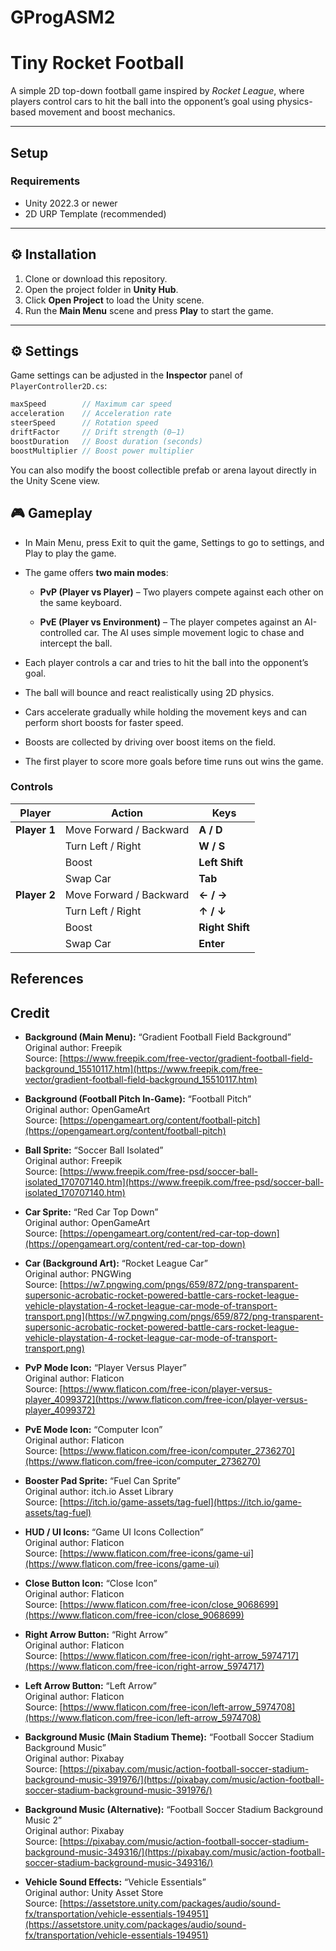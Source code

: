 # GProgASM2
# Tiny Rocket Football

A simple 2D top-down football game inspired by *Rocket League*, where players control cars to hit the ball into the opponent’s goal using physics-based movement and boost mechanics.

---

## Setup

### Requirements
- Unity 2022.3 or newer  
- 2D URP Template (recommended)  

---

## ⚙️ Installation
1. Clone or download this repository.  
2. Open the project folder in **Unity Hub**.  
3. Click **Open Project** to load the Unity scene.  
4. Run the **Main Menu** scene and press **Play** to start the game.

---

## ⚙️ Settings

Game settings can be adjusted in the **Inspector** panel of `PlayerController2D.cs`:

```csharp
maxSpeed        // Maximum car speed
acceleration    // Acceleration rate
steerSpeed      // Rotation speed
driftFactor     // Drift strength (0–1)
boostDuration   // Boost duration (seconds)
boostMultiplier // Boost power multiplier

```

You can also modify the boost collectible prefab or arena layout directly in the Unity Scene view.

## 🎮 Gameplay

- In Main Menu, press Exit to quit the game, Settings to go to settings, and Play to play the game.

- The game offers **two main modes**:
  
  - **PvP (Player vs Player)** – Two players compete against each other on the same keyboard.
  
  - **PvE (Player vs Environment)** – The player competes against an AI-controlled car. The AI uses simple movement logic to chase and intercept the ball.

- Each player controls a car and tries to hit the ball into the opponent’s goal.

- The ball will bounce and react realistically using 2D physics.

- Cars accelerate gradually while holding the movement keys and can perform short boosts for faster speed.

- Boosts are collected by driving over boost items on the field.

- The first player to score more goals before time runs out wins the game.

### Controls

| Player | Action | Keys |
| --- | --- | --- |
| **Player 1** | Move Forward / Backward | **A / D** |
|  | Turn Left / Right | **W / S** |
|  | Boost | **Left Shift** |
|  | Swap Car | **Tab** |
| **Player 2** | Move Forward / Backward | **← / →** |
|  | Turn Left / Right | **↑ / ↓** |
|  | Boost | **Right Shift** |
|  | Swap Car | **Enter** |

## References

## Credit

- **Background (Main Menu):** “Gradient Football Field Background”  
  Original author: Freepik  
  Source: [https://www.freepik.com/free-vector/gradient-football-field-background_15510117.htm](https://www.freepik.com/free-vector/gradient-football-field-background_15510117.htm)

- **Background (Football Pitch In-Game):** “Football Pitch”  
  Original author: OpenGameArt  
  Source: [https://opengameart.org/content/football-pitch](https://opengameart.org/content/football-pitch)

- **Ball Sprite:** “Soccer Ball Isolated”  
  Original author: Freepik  
  Source: [https://www.freepik.com/free-psd/soccer-ball-isolated_170707140.htm](https://www.freepik.com/free-psd/soccer-ball-isolated_170707140.htm)

- **Car Sprite:** “Red Car Top Down”  
  Original author: OpenGameArt  
  Source: [https://opengameart.org/content/red-car-top-down](https://opengameart.org/content/red-car-top-down)

- **Car (Background Art):** “Rocket League Car”  
  Original author: PNGWing  
  Source: [https://w7.pngwing.com/pngs/659/872/png-transparent-supersonic-acrobatic-rocket-powered-battle-cars-rocket-league-vehicle-playstation-4-rocket-league-car-mode-of-transport-transport.png](https://w7.pngwing.com/pngs/659/872/png-transparent-supersonic-acrobatic-rocket-powered-battle-cars-rocket-league-vehicle-playstation-4-rocket-league-car-mode-of-transport-transport.png)

- **PvP Mode Icon:** “Player Versus Player”  
  Original author: Flaticon  
  Source: [https://www.flaticon.com/free-icon/player-versus-player_4099372](https://www.flaticon.com/free-icon/player-versus-player_4099372)

- **PvE Mode Icon:** “Computer Icon”  
  Original author: Flaticon  
  Source: [https://www.flaticon.com/free-icon/computer_2736270](https://www.flaticon.com/free-icon/computer_2736270)

- **Booster Pad Sprite:** “Fuel Can Sprite”  
  Original author: itch.io Asset Library  
  Source: [https://itch.io/game-assets/tag-fuel](https://itch.io/game-assets/tag-fuel)

- **HUD / UI Icons:** “Game UI Icons Collection”  
  Original author: Flaticon  
  Source: [https://www.flaticon.com/free-icons/game-ui](https://www.flaticon.com/free-icons/game-ui)

- **Close Button Icon:** “Close Icon”  
  Original author: Flaticon  
  Source: [https://www.flaticon.com/free-icon/close_9068699](https://www.flaticon.com/free-icon/close_9068699)

- **Right Arrow Button:** “Right Arrow”  
  Original author: Flaticon  
  Source: [https://www.flaticon.com/free-icon/right-arrow_5974717](https://www.flaticon.com/free-icon/right-arrow_5974717)

- **Left Arrow Button:** “Left Arrow”  
  Original author: Flaticon  
  Source: [https://www.flaticon.com/free-icon/left-arrow_5974708](https://www.flaticon.com/free-icon/left-arrow_5974708)

- **Background Music (Main Stadium Theme):** “Football Soccer Stadium Background Music”  
  Original author: Pixabay  
  Source: [https://pixabay.com/music/action-football-soccer-stadium-background-music-391976/](https://pixabay.com/music/action-football-soccer-stadium-background-music-391976/)

- **Background Music (Alternative):** “Football Soccer Stadium Background Music 2”  
  Original author: Pixabay  
  Source: [https://pixabay.com/music/action-football-soccer-stadium-background-music-349316/](https://pixabay.com/music/action-football-soccer-stadium-background-music-349316/)

- **Vehicle Sound Effects:** “Vehicle Essentials”  
  Original author: Unity Asset Store  
  Source: [https://assetstore.unity.com/packages/audio/sound-fx/transportation/vehicle-essentials-194951](https://assetstore.unity.com/packages/audio/sound-fx/transportation/vehicle-essentials-194951)
